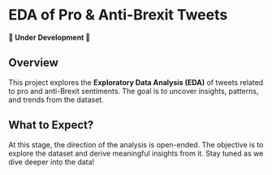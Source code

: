 # EDA of Pro & Anti-Brexit Tweets  

**🚧 Under Development 🚧**  

## Overview  
This project explores the **Exploratory Data Analysis (EDA)** of tweets related to pro and anti-Brexit sentiments. The goal is to uncover insights, patterns, and trends from the dataset.  

## What to Expect?  
At this stage, the direction of the analysis is open-ended. The objective is to explore the dataset and derive meaningful insights from it. Stay tuned as we dive deeper into the data! 
